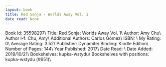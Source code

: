 ```yaml
---
layout: book
title: Red Sonja - Worlds Away Vol. 1
date_read: None
---
```


Book Id: 35598297\ 
Title: Red Sonja: Worlds Away Vol. 1\ 
Author: Amy Chu\ 
Author l-f: Chu, Amy\ 
Additional Authors: Carlos Gómez\ 
ISBN: \ 
My Rating: 0\ 
Average Rating: 3.52\ 
Publisher: Dynamite\ 
Binding: Kindle Edition\ 
Number of Pages: 144\ 
Year Published: 2017\ 
Date Read: \ 
Date Added: 2019/10/21\ 
Bookshelves: kupka-wstydu\ 
Bookshelves with positions: kupka-wstydu (#651)\ 

